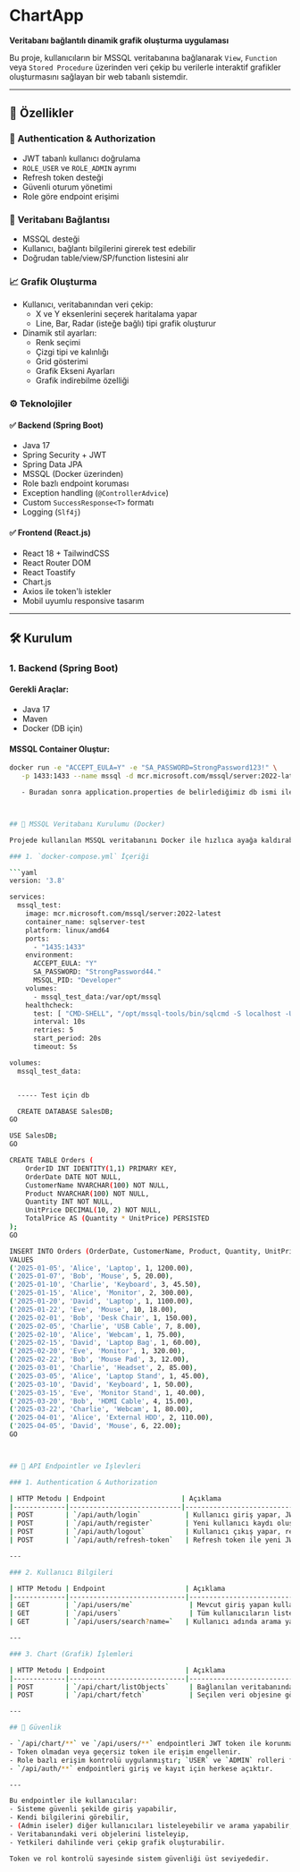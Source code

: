 # ChartApp

**Veritabanı bağlantılı dinamik grafik oluşturma uygulaması**

Bu proje, kullanıcıların bir MSSQL veritabanına bağlanarak `View`, `Function` veya `Stored Procedure` üzerinden veri çekip bu verilerle interaktif grafikler oluşturmasını sağlayan bir web tabanlı sistemdir.

---

## 🚀 Özellikler

### 🔐 **Authentication & Authorization**
- JWT tabanlı kullanıcı doğrulama
- `ROLE_USER` ve `ROLE_ADMIN` ayrımı
- Refresh token desteği
- Güvenli oturum yönetimi
- Role göre endpoint erişimi

### 📡 **Veritabanı Bağlantısı**
- MSSQL desteği
- Kullanıcı, bağlantı bilgilerini girerek test edebilir
- Doğrudan table/view/SP/function listesini alır

### 📈 **Grafik Oluşturma**
- Kullanıcı, veritabanından veri çekip:
  - X ve Y eksenlerini seçerek haritalama yapar
  - Line, Bar, Radar (isteğe bağlı) tipi grafik oluşturur
- Dinamik stil ayarları:
  - Renk seçimi
  - Çizgi tipi ve kalınlığı
  - Grid gösterimi
  - Grafik Ekseni Ayarları
  - Grafik indirebilme özelliği

### ⚙️ **Teknolojiler**

#### ✅ **Backend (Spring Boot)**
- Java 17
- Spring Security + JWT
- Spring Data JPA
- MSSQL (Docker üzerinden)
- Role bazlı endpoint koruması
- Exception handling (`@ControllerAdvice`)
- Custom `SuccessResponse<T>` formatı
- Logging (`Slf4j`)

#### ✅ **Frontend (React.js)**
- React 18 + TailwindCSS
- React Router DOM
- React Toastify
- Chart.js
- Axios ile token'lı istekler
- Mobil uyumlu responsive tasarım

---

## 🛠️ Kurulum

### 1. Backend (Spring Boot)

#### Gerekli Araçlar:
- Java 17
- Maven
- Docker (DB için)

#### MSSQL Container Oluştur:
```bash
docker run -e "ACCEPT_EULA=Y" -e "SA_PASSWORD=StrongPassword123!" \
   -p 1433:1433 --name mssql -d mcr.microsoft.com/mssql/server:2022-latest

   - Buradan sonra application.properties de belirlediğimiz db ismi ile bağlantı sağladığımız db de database oluşturacağız chartdb



## 🐳 MSSQL Veritabanı Kurulumu (Docker)

Projede kullanılan MSSQL veritabanını Docker ile hızlıca ayağa kaldırabilirsiniz. Aşağıdaki `docker-compose.yml` servisi, test amaçlı ayrı bir MSSQL instance’ı oluşturur.

### 1. `docker-compose.yml` İçeriği

```yaml
version: '3.8'

services:
  mssql_test:
    image: mcr.microsoft.com/mssql/server:2022-latest
    container_name: sqlserver-test
    platform: linux/amd64
    ports:
      - "1435:1433"
    environment:
      ACCEPT_EULA: "Y"
      SA_PASSWORD: "StrongPassword44."
      MSSQL_PID: "Developer"
    volumes:
      - mssql_test_data:/var/opt/mssql
    healthcheck:
      test: [ "CMD-SHELL", "/opt/mssql-tools/bin/sqlcmd -S localhost -U sa -P StrongPassword44. -Q 'SELECT 1'" ]
      interval: 10s
      retries: 5
      start_period: 20s
      timeout: 5s

volumes:
  mssql_test_data:


  ----- Test için db 

  CREATE DATABASE SalesDB;
GO

USE SalesDB;
GO

CREATE TABLE Orders (
    OrderID INT IDENTITY(1,1) PRIMARY KEY,
    OrderDate DATE NOT NULL,
    CustomerName NVARCHAR(100) NOT NULL,
    Product NVARCHAR(100) NOT NULL,
    Quantity INT NOT NULL,
    UnitPrice DECIMAL(10, 2) NOT NULL,
    TotalPrice AS (Quantity * UnitPrice) PERSISTED
);
GO

INSERT INTO Orders (OrderDate, CustomerName, Product, Quantity, UnitPrice)
VALUES
('2025-01-05', 'Alice', 'Laptop', 1, 1200.00),
('2025-01-07', 'Bob', 'Mouse', 5, 20.00),
('2025-01-10', 'Charlie', 'Keyboard', 3, 45.50),
('2025-01-15', 'Alice', 'Monitor', 2, 300.00),
('2025-01-20', 'David', 'Laptop', 1, 1100.00),
('2025-01-22', 'Eve', 'Mouse', 10, 18.00),
('2025-02-01', 'Bob', 'Desk Chair', 1, 150.00),
('2025-02-05', 'Charlie', 'USB Cable', 7, 8.00),
('2025-02-10', 'Alice', 'Webcam', 1, 75.00),
('2025-02-15', 'David', 'Laptop Bag', 1, 60.00),
('2025-02-20', 'Eve', 'Monitor', 1, 320.00),
('2025-02-22', 'Bob', 'Mouse Pad', 3, 12.00),
('2025-03-01', 'Charlie', 'Headset', 2, 85.00),
('2025-03-05', 'Alice', 'Laptop Stand', 1, 45.00),
('2025-03-10', 'David', 'Keyboard', 1, 50.00),
('2025-03-15', 'Eve', 'Monitor Stand', 1, 40.00),
('2025-03-20', 'Bob', 'HDMI Cable', 4, 15.00),
('2025-03-22', 'Charlie', 'Webcam', 1, 80.00),
('2025-04-01', 'Alice', 'External HDD', 2, 110.00),
('2025-04-05', 'David', 'Mouse', 6, 22.00);
GO



## 📡 API Endpointler ve İşlevleri

### 1. Authentication & Authorization

| HTTP Metodu | Endpoint                   | Açıklama                                                     | Rol Gereksinimi        | Token Gerekliliği  |
|-------------|----------------------------|--------------------------------------------------------------|-----------------------|--------------------|
| POST        | `/api/auth/login`           | Kullanıcı giriş yapar, JWT ve refresh token döner            | Herkes (giriş yapmamış) | Hayır             |
| POST        | `/api/auth/register`        | Yeni kullanıcı kaydı oluşturur                                | Herkes                | Hayır             |
| POST        | `/api/auth/logout`          | Kullanıcı çıkış yapar, refresh token silinir                 | Giriş yapmış kullanıcı | Evet              |
| POST        | `/api/auth/refresh-token`   | Refresh token ile yeni JWT token alır                        | Giriş yapmış kullanıcı | Evet (refresh token) |

---

### 2. Kullanıcı Bilgileri

| HTTP Metodu | Endpoint                    | Açıklama                                                     | Rol Gereksinimi        | Token Gerekliliği  |
|-------------|-----------------------------|--------------------------------------------------------------|-----------------------|--------------------|
| GET         | `/api/users/me`              | Mevcut giriş yapan kullanıcının bilgilerini döner            | `USER` veya `ADMIN`    | Evet              |
| GET         | `/api/users`                 | Tüm kullanıcıların listesini döner                            | Sadece `ADMIN`         | Evet              |
| GET         | `/api/users/search?name=`   | Kullanıcı adında arama yapar                                 | Sadece `ADMIN`         | Evet              |

---

### 3. Chart (Grafik) İşlemleri

| HTTP Metodu | Endpoint                    | Açıklama                                                     | Rol Gereksinimi        | Token Gerekliliği  |
|-------------|-----------------------------|--------------------------------------------------------------|-----------------------|--------------------|
| POST        | `/api/chart/listObjects`     | Bağlanılan veritabanındaki View, Stored Procedure, Function gibi veri objelerini listeler | `USER` veya `ADMIN`    | Evet              |
| POST        | `/api/chart/fetch`           | Seçilen veri objesine göre veriyi çeker ve grafik için hazırlar | `USER` veya `ADMIN`    | Evet              |

---

## 🔐 Güvenlik

- `/api/chart/**` ve `/api/users/**` endpointleri JWT token ile korunmaktadır.
- Token olmadan veya geçersiz token ile erişim engellenir.
- Role bazlı erişim kontrolü uygulanmıştır; `USER` ve `ADMIN` rolleri farklı yetkilere sahiptir.
- `/api/auth/**` endpointleri giriş ve kayıt için herkese açıktır.

---

Bu endpointler ile kullanıcılar:
- Sisteme güvenli şekilde giriş yapabilir,
- Kendi bilgilerini görebilir,
- (Admin iseler) diğer kullanıcıları listeleyebilir ve arama yapabilir,
- Veritabanındaki veri objelerini listeleyip,
- Yetkileri dahilinde veri çekip grafik oluşturabilir.

Token ve rol kontrolü sayesinde sistem güvenliği üst seviyededir.


